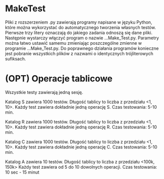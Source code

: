 # MakeTest
Pliki z rozszerzeniem .py zawierają programy napisane w języku Python, które można wykorzystać do automatycznego tworzenia własnych testów. Pierwsze trzy litery oznaczają do jakiego zadania odnoszą się dane pliki. Następnie wystarczy włączyć program o nazwie ...Make_Test.py. Parametry można łatwo ustawić samemu zmieniając poszczególne zmienne w programie ...Make_Test.py. Do poprawnego działania programów konieczne jest pobranie wszystkich plików z nazwami o identycznych trójliterowych sufiksach. 

# (OPT) Operacje tablicowe
Wszystkie testy zawierają jedną sesję.

Katalog S zawiera 1000 testów. Długość tablicy to liczba z przedziału <1, 10>. Każdy test zawiera dokładnie jedną operację S.
Czas testowania: 5-10 min.

Katalog R zawiera 1000 testów. Długość tablicy to liczba z przedziału <1, 10>. Każdy test zawiera dokładnie jedną operację R.
Czas testowania: 5-10 min.

Katalog C zawiera 1000 testów. Długość tablicy to liczba z przedziału <1, 10>. Każdy test zawiera dokładnie jedną operację C.
Czas testowania: 5-10 min.

Katalog A zawiera 10 testów. Długość tablicy to liczba z przedziału <100k, 150k> Każdy test zawiera od 5 do 10 dowolnych operacji. Czas testowania: 10 sec - 15 minut
